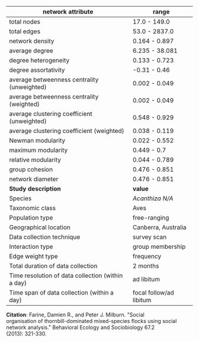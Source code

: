 network attribute|range
---|---
total nodes|17.0 - 149.0
total edges|53.0 - 2837.0
network density|0.164 - 0.897
average degree|6.235 - 38.081
degree heterogeneity|0.133 - 0.723
degree assortativity|-0.31 - 0.46
average betweenness centrality (unweighted)|0.002 - 0.049
average betweenness centrality (weighted)|0.002 - 0.049
average clustering coefficient (unweighted)|0.548 - 0.929
average clustering coefficient (weighted)|0.038 - 0.119
Newman modularity|0.022 - 0.552
maximum modularity|0.449 - 0.7
relative modularity|0.044 - 0.789
group cohesion|0.476 - 0.851
network diameter|0.476 - 0.851
**Study description**|**value**
Species|*Acanthiza N/A*
Taxonomic class|Aves
Population type|free-ranging
Geographical location|Canberra, Australia
Data collection technique|survey scan
Interaction type|group membership
Edge weight type|frequency
Total duration of data collection|2 months
Time resolution of data collection (within a day)|ad libitum
Time span of data collection (within a day)|focal follow/ad libitum
**Citation**: Farine, Damien R., and Peter J. Milburn. "Social <br> organisation of thornbill-dominated mixed-species flocks using social <br> network analysis." Behavioral Ecology and Sociobiology 67.2 <br> (2013): 321-330.